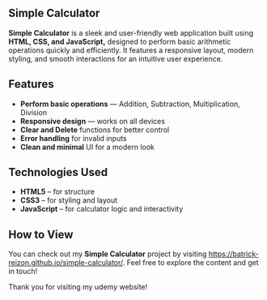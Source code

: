 ## Simple Calculator
**Simple Calculator** is a sleek and user-friendly web application built using **HTML, CSS, and JavaScript,** designed to perform basic arithmetic operations quickly and efficiently. It features a responsive layout, modern styling, and smooth interactions for an intuitive user experience.

## Features
- **Perform basic operations** — Addition, Subtraction, Multiplication, Division
- **Responsive design** — works on all devices
- **Clear and Delete** functions for better control
- **Error handling** for invalid inputs
- **Clean and minimal** UI for a modern look

## Technologies Used
- **HTML5** – for structure
- **CSS3** – for styling and layout
- **JavaScript** – for calculator logic and interactivity

## How to View
You can check out my **Simple Calculator** project by visiting  https://batrick-reizon.github.io/simple-calculator/. Feel free to explore the content and get in touch!

Thank you for visiting my udemy website!
